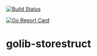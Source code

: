 [![Build Status](https://travis-ci.org/mbarbita/golib-storestruct.svg?branch=master)](https://travis-ci.org/mbarbita/golib-storestruct)

[![Go Report Card](https://goreportcard.com/badge/github.com/mbarbita/golib-storestruct)](https://goreportcard.com/report/github.com/mbarbita/golib-storestruct)


# golib-storestruct
